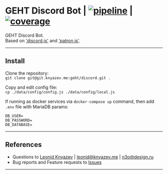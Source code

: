 <!-- URLs -->
[pipeline]: /../badges/master/pipeline.svg   "Pipeline status"
[coverage]: /../badges/master/coverage.svg   "Coverage status"
[commits]:  /../commits/master               "Last commits"

# GEHT Discord Bot | [![pipeline][]][commits] | [![coverage][]][commits]

GEHT Discord Bot.  
Based on ['discord.js'](https://discord.js.org) and ['patron.js'](https://vim2meta.github.io/patron.js/).

---

## Install

Clone the repository:  
`git clone git@git.knyazev.me:geht/discord.git .`

Copy and edit config file:  
`cp ./data/config/config.js ./data/config/local.js`

If running as docker services via `docker-compose up` command, then add `.env` file with MariaDB params:
```shell
DB_USER=
DB_PASSWORD=
DB_DATABASE=
```

---


## References

- Questions to [Leonid Knyazev](@leonid) | <leonid@knyazev.me> | <n3o@design.ru>
- Bug reports and Feature requests to [Issues](https://git.knyazev.me/discord.geht/geht.team/issues)

---
